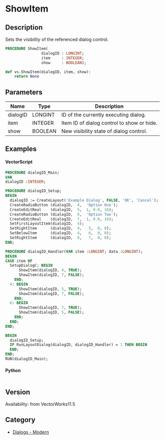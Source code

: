 # ShowItem

## Description
Sets the visibility of the referenced dialog control.

```pascal
PROCEDURE ShowItem(
				dialogID : LONGINT;
				item     : INTEGER;
				show     : BOOLEAN);
```

```python
def vs.ShowItem(dialogID, item, show):
    return None
```

## Parameters
|Name|Type|Description|
|---|---|---|
|dialogID|LONGINT|ID of the currently executing dialog.|
|item|INTEGER|Item ID of dialog control to show or hide.|
|show|BOOLEAN|New visibility state of dialog control.|

## Examples
#### VectorScript ####
```pascal
PROCEDURE dialogID_Main;
VAR
dialogID :INTEGER;

PROCEDURE dialogID_Setup;
BEGIN
  dialogID := CreateLayout('Example Dialog', FALSE, 'OK', 'Cancel');
  CreateRadioButton (dialogID,  4,  'Option One');
  CreateEditReal    (dialogID,  5,  1, 0.0, 16);
  CreateRadioButton (dialogID,  6,  'Option Two');
  CreateEditReal    (dialogID,  7,  1, 0.0, 16);
  SetFirstLayoutItem(dialogID,  4);
  SetRightItem      (dialogID,  4,   5,  0, 0);
  SetBelowItem      (dialogID,  4,   6,  0, 0);
  SetRightItem      (dialogID,  6,   7,  0, 0);
END;

PROCEDURE dialogID_Handler(VAR item :LONGINT; data :LONGINT);
BEGIN
CASE item OF
  SetupDialogC: BEGIN
      ShowItem(dialogID, 4, TRUE);
      ShowItem(dialogID, 7, FALSE);
    END;
  4: BEGIN
      ShowItem(dialogID, 5, TRUE);
      ShowItem(dialogID, 7, FALSE);
    END;
  6: BEGIN
      ShowItem(dialogID, 7, TRUE);
      ShowItem(dialogID, 5, FALSE);
    END;
  END;
END;

BEGIN
  dialogID_Setup;
  IF RunLayoutDialog(dialogID, dialogID_Handler) = 1 THEN BEGIN
  END;
END;
RUN(dialogID_Main);
```
#### Python ####
```python

```

## Version
Availability: from VectorWorks11.5

## Category
* [Dialogs - Modern](../Categories/Dialogs%20-%20Modern.md)
